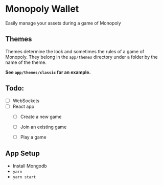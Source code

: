 Monopoly Wallet
===============

Easily manage your assets during a game of Monopoly


Themes
------

Themes determine the look and sometimes the rules of a game of Monopoly. They
belong in the `app/themes` directory under a folder by the name of the theme.

**See `app/themes/classic` for an example.**


Todo:
-----

- [ ] WebSockets
- [ ] React app
  - [ ] Create a new game
  - [ ] Join an existing game
  - [ ] Play a game


App Setup
---------

- Install Mongodb
- `yarn`
- `yarn start`
